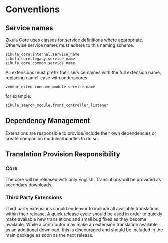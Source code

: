 # Conventions

## Service names

Zikula Core uses classes for service definitions where appropriate. Otherwise service names must adhere to this naming scheme.

```
zikula_core.internal.service_name
zikula_core.legacy.service_name
zikula_core.common.service_name
```

All extensions must prefix their service names with the full extension name, replacing camel-case with underscores.
```
vendor_extensionname_module.service_name
```

for example:
```
zikula_search_module.front_controller_listener
```

## Dependency Management

Extensions are responsible to provide/include their own dependencies or create companion modules/bundles to do so.

## Translation Provision Responsibility

### Core

The core will be released with only English. Translations will be provided as secondary downloads.

### Third Party Extensions
Third party extensions should endeavor to include all available translations within their release. A quick release 
cycle should be used in order to quickly make available new translations and small bug fixes as they become available. 
While a contributor may make an extension translation available as an additional download, this is discouraged and 
should be included in the main package as soon as the next release.
